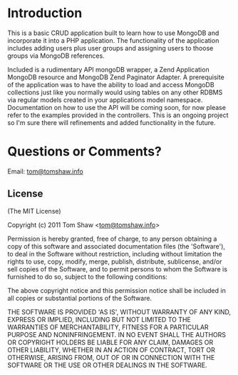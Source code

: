 # Introduction

This is a basic CRUD application built to learn how to use MongoDB and incorporate it into a PHP application. The functionality of the application includes adding users plus user groups and assigning users to thoose groups via MongoDB references. 

Included is a rudimentary API mongoDB wrapper, a Zend Application MongoDB resource and MongoDB Zend Paginator Adapter. A prerequisite of the application was to have the ability to load and access MongoDB collections just like you normally would using tables on any other RDBMS via regular models created in your applications model namespace. Documentation on how to use the API will be coming soon, for now please refer to the examples provided in the controllers. This is an ongoing project so I'm sure there will refinements and added functionality in the future. 

# Questions or Comments?

Email: tom@tomshaw.info

## License 

(The MIT License)

Copyright (c) 2011 Tom Shaw &lt;tom@tomshaw.info&gt;

Permission is hereby granted, free of charge, to any person obtaining
a copy of this software and associated documentation files (the
'Software'), to deal in the Software without restriction, including
without limitation the rights to use, copy, modify, merge, publish,
distribute, sublicense, and/or sell copies of the Software, and to
permit persons to whom the Software is furnished to do so, subject to
the following conditions:

The above copyright notice and this permission notice shall be
included in all copies or substantial portions of the Software.

THE SOFTWARE IS PROVIDED 'AS IS', WITHOUT WARRANTY OF ANY KIND,
EXPRESS OR IMPLIED, INCLUDING BUT NOT LIMITED TO THE WARRANTIES OF
MERCHANTABILITY, FITNESS FOR A PARTICULAR PURPOSE AND NONINFRINGEMENT.
IN NO EVENT SHALL THE AUTHORS OR COPYRIGHT HOLDERS BE LIABLE FOR ANY
CLAIM, DAMAGES OR OTHER LIABILITY, WHETHER IN AN ACTION OF CONTRACT,
TORT OR OTHERWISE, ARISING FROM, OUT OF OR IN CONNECTION WITH THE
SOFTWARE OR THE USE OR OTHER DEALINGS IN THE SOFTWARE.